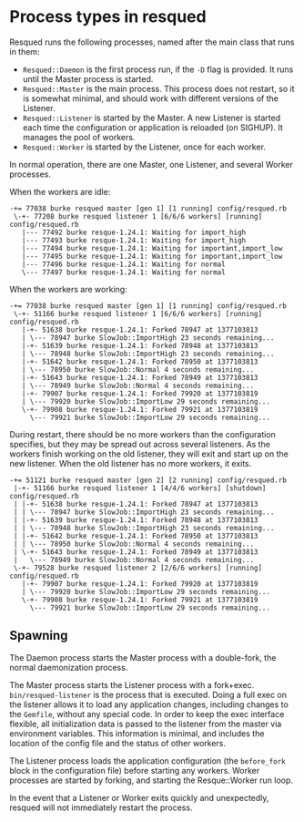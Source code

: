 # Process types in resqued

Resqued runs the following processes, named after the main class that runs in them:

* `Resqued::Daemon` is the first process run, if the `-D` flag is provided. It runs until the Master process is started.
* `Resqued::Master` is the main process. This process does not restart, so it is somewhat minimal, and should work with different versions of the Listener.
* `Resqued::Listener` is started by the Master. A new Listener is started each time the configuration or application is reloaded (on SIGHUP). It manages the pool of workers.
* `Resqued::Worker` is started by the Listener, once for each worker.

In normal operation, there are one Master, one Listener, and several Worker processes.

When the workers are idle:

```
-+= 77038 burke resqued master [gen 1] [1 running] config/resqued.rb
 \-+- 77208 burke resqued listener 1 [6/6/6 workers] [running] config/resqued.rb
   |--- 77492 burke resque-1.24.1: Waiting for import_high
   |--- 77493 burke resque-1.24.1: Waiting for import_high
   |--- 77494 burke resque-1.24.1: Waiting for important,import_low
   |--- 77495 burke resque-1.24.1: Waiting for important,import_low
   |--- 77496 burke resque-1.24.1: Waiting for normal
   \--- 77497 burke resque-1.24.1: Waiting for normal
```

When the workers are working:

```
-+= 77038 burke resqued master [gen 1] [1 running] config/resqued.rb
 \-+- 51166 burke resqued listener 1 [6/6/6 workers] [running] config/resqued.rb
   |-+- 51638 burke resque-1.24.1: Forked 78947 at 1377103813
   | \--- 78947 burke SlowJob::ImportHigh 23 seconds remaining...
   |-+- 51639 burke resque-1.24.1: Forked 78948 at 1377103813
   | \--- 78948 burke SlowJob::ImportHigh 23 seconds remaining...
   |-+- 51642 burke resque-1.24.1: Forked 78950 at 1377103813
   | \--- 78950 burke SlowJob::Normal 4 seconds remaining...
   |-+- 51643 burke resque-1.24.1: Forked 78949 at 1377103813
   | \--- 78949 burke SlowJob::Normal 4 seconds remaining...
   |-+- 79907 burke resque-1.24.1: Forked 79920 at 1377103819
   | \--- 79920 burke SlowJob::ImportLow 29 seconds remaining...
   \-+- 79908 burke resque-1.24.1: Forked 79921 at 1377103819
     \--- 79921 burke SlowJob::ImportLow 29 seconds remaining...
```

During restart, there should be no more workers than the configuration specifies, but they may be spread out across several listeners. As the workers finish working on the old listener, they will exit and start up on the new listener. When the old listener has no more workers, it exits.

```
-+= 51121 burke resqued master [gen 2] [2 running] config/resqued.rb
 |-+- 51166 burke resqued listener 1 [4/4/6 workers] [shutdown] config/resqued.rb
 | |-+- 51638 burke resque-1.24.1: Forked 78947 at 1377103813
 | | \--- 78947 burke SlowJob::ImportHigh 23 seconds remaining...
 | |-+- 51639 burke resque-1.24.1: Forked 78948 at 1377103813
 | | \--- 78948 burke SlowJob::ImportHigh 23 seconds remaining...
 | |-+- 51642 burke resque-1.24.1: Forked 78950 at 1377103813
 | | \--- 78950 burke SlowJob::Normal 4 seconds remaining...
 | \-+- 51643 burke resque-1.24.1: Forked 78949 at 1377103813
 |   \--- 78949 burke SlowJob::Normal 4 seconds remaining...
 \-+- 79528 burke resqued listener 2 [2/6/6 workers] [running] config/resqued.rb
   |-+- 79907 burke resque-1.24.1: Forked 79920 at 1377103819
   | \--- 79920 burke SlowJob::ImportLow 29 seconds remaining...
   \-+- 79908 burke resque-1.24.1: Forked 79921 at 1377103819
     \--- 79921 burke SlowJob::ImportLow 29 seconds remaining...
```

## Spawning

The Daemon process starts the Master process with a double-fork, the normal daemonization process.

The Master process starts the Listener process with a fork+exec. `bin/resqued-listener` is the process that is executed. Doing a full exec on the listener allows it to load any application changes, including changes to the `Gemfile`, without any special code. In order to keep the exec interface flexible, all initialization data is passed to the listener from the master via environment variables. This information is minimal, and includes the location of the config file and the status of other workers.

The Listener process loads the application configuration (the `before_fork` block in the configuration file) before starting any workers. Worker processes are started by forking, and starting the Resque::Worker run loop.

In the event that a Listener or Worker exits quickly and unexpectedly, resqued will not immediately restart the process.
